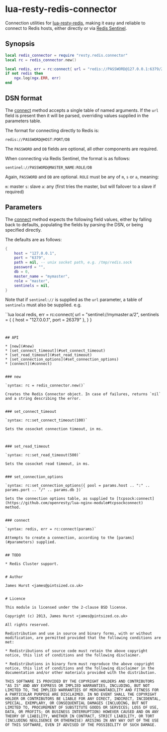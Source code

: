 # lua-resty-redis-connector

Connection utilities for [lua-resty-redis](https://github.com/openresty/lua-resty-redis), making
it easy and reliable to connect to Redis hosts, either directly or via 
[Redis Sentinel](http://redis.io/topics/sentinel).


## Synopsis

```lua
local redis_connector = require "resty.redis.connector"
local rc = redis_connector.new()

local redis, err = rc:connect{ url = "redis://PASSWORD@127.0.0.1:6379/2" }
if not redis then
    ngx.log(ngx.ERR, err)
end
```

## DSN format

The [connect](#connect) method accepts a single table of named arguments. If the `url` field is
present then it will be parsed, overriding values supplied in the parameters table.

The format for connecting directly to Redis is:

`redis://PASSWORD@HOST:PORT/DB`

The `PASSWORD` and `DB` fields are optional, all other components are required.

When connecting via Redis Sentinel, the format is as follows:

`sentinel://PASSWORD@MASTER_NAME:ROLE/DB`

Again, `PASSWORD` and `DB` are optional. `ROLE` must be any of `m`, `s` or `a`, meaning:

`m`: master
`s`: slave
`a`: any (first tries the master, but will failover to a slave if required)


## Parameters

The [connect](#connect) method expects the following field values, either by falling back to
defaults, populating the fields by parsing the DSN, or being specified directly.

The defaults are as follows:


```lua
{
    host = "127.0.0.1",
    port = "6379",
    path = nil, -- unix socket path, e.g. /tmp/redis.sock
    password = "",
    db = 0,
    master_name = "mymaster",
    role = "master",
    sentinels = nil,
}
```

Note that if `sentinel://` is supplied as the `url` parameter, a table of `sentinels` must also 
be supplied. e.g.

``lua
local redis, err = rc:connect{
    url = "sentinel://mymaster:a/2",
    sentinels = {
        { host = "127.0.0.1", port = 26379" },
    }
}
```


## API

* [new](#new)
* [set_connect_timeout](#set_connect_timeout)
* [set_read_timeout](#set_read_timeout)
* [set_connection_options](#set_connection_options)
* [connect](#connect)


### new

`syntax: rc = redis_connector.new()`

Creates the Redis Connector object. In case of failures, returns `nil` and a string describing the error.


### set_connect_timeout

`syntax: rc:set_connect_timeout(100)`

Sets the cosocket connection timeout, in ms.



### set_read_timeout

`syntax: rc:set_read_timeout(500)`

Sets the cosocket read timeout, in ms.


### set_connection_options

`syntax: rc:set_connection_options({ pool = params.host .. ":" .. params.port .. "/" .. params.db })`

Sets the connection options table, as supplied to [tcpsock:connect](https://github.com/openresty/lua-nginx-module#tcpsockconnect)
method.


### connect

`syntax: redis, err = rc:connect(params)`

Attempts to create a connection, according to the [params](#parameters) supplied.


## TODO

* Redis Cluster support.


# Author

James Hurst <james@pintsized.co.uk>


# Licence

This module is licensed under the 2-clause BSD license.

Copyright (c) 2013, James Hurst <james@pintsized.co.uk>

All rights reserved.

Redistribution and use in source and binary forms, with or without modification, are permitted provided that the following conditions are met:

* Redistributions of source code must retain the above copyright notice, this list of conditions and the following disclaimer.

* Redistributions in binary form must reproduce the above copyright notice, this list of conditions and the following disclaimer in the documentation and/or other materials provided with the distribution.

THIS SOFTWARE IS PROVIDED BY THE COPYRIGHT HOLDERS AND CONTRIBUTORS "AS IS" AND ANY EXPRESS OR IMPLIED WARRANTIES, INCLUDING, BUT NOT LIMITED TO, THE IMPLIED WARRANTIES OF MERCHANTABILITY AND FITNESS FOR A PARTICULAR PURPOSE ARE DISCLAIMED. IN NO EVENT SHALL THE COPYRIGHT HOLDER OR CONTRIBUTORS BE LIABLE FOR ANY DIRECT, INDIRECT, INCIDENTAL, SPECIAL, EXEMPLARY, OR CONSEQUENTIAL DAMAGES (INCLUDING, BUT NOT LIMITED TO, PROCUREMENT OF SUBSTITUTE GOODS OR SERVICES; LOSS OF USE, DATA, OR PROFITS; OR BUSINESS INTERRUPTION) HOWEVER CAUSED AND ON ANY THEORY OF LIABILITY, WHETHER IN CONTRACT, STRICT LIABILITY, OR TORT (INCLUDING NEGLIGENCE OR OTHERWISE) ARISING IN ANY WAY OUT OF THE USE OF THIS SOFTWARE, EVEN IF ADVISED OF THE POSSIBILITY OF SUCH DAMAGE.
